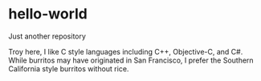 # hello-world
Just another repository

Troy here, I like C style languages including C++, Objective-C, and C#.
While burritos may have originated in San Francisco, I prefer the Southern
California style burritos without rice.
